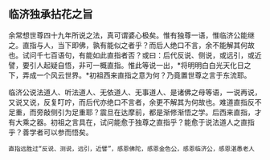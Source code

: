 ##  临济独承拈花之旨

余常想世尊四十九年所说之法，真可谓婆心极矣。惟有独尊一语，惟临济公能继之。直指与人，当下即佛，孰有能似之者乎？而后人绝口不言，余不能解其何故也。试问千七百语句，有能如此直指者否？或曰：后代反说、侧说，或远引，或近譬，要引人起疑自悟，非可一概直指。惟此等说一出，*将明明白白光天化日之下，弄成一个风云世界。*初祖西来直指之意为何？乃竟置世尊之言于东流耶。

临济公说法道人、听法道人、无依道人、无事道人、是诸佛之母等语，一说再说，又说又说，反复叮咛，而后代亦绝口不言者，余更不解其为何故也。难道直指反不足重，而旁敲侧引为足重耶？震旦在达摩前，都是渐修渐悟之学。后西来直指，才有大乘之器。初祖之言具在，试问能愈于独尊之直指乎？能愈于说法道人之直指乎？善学者可以参而悟矣。

```yang
直指远胜过“反说、测说，远引，近譬”，感恩佛陀，感恩金色公，感恩临济公，感恩湛愚老人
```
